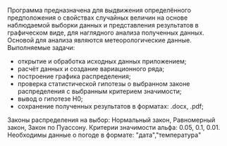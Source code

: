 Программа предназначена для выдвижения определённого предположения о свойствах случайных величин на основе наблюдаемой выборки данных и представления результатов в графическом виде, для наглядного анализа полученных данных. Основой для анализа являются метеорологические данные.
Выполняемые задачи:
- открытие и обработка исходных данных приложением;
- расчёт данных и создание вариационного ряда;
- построение графика распределения;
- проверка статистической гипотезы о выбранном законе распределения с выбранным критерием значимости;
- вывод о гипотезе H0;
- сохранение полученных результатов в форматах: .docx, .pdf;

Законы распределения на выбор: Нормальный закон, Равномерный закон, Закон по Пуассону.
Критерии значимости альфа: 0.05, 0.1, 0.01.
Необходимы данные о погоде в формате: "дата","температура"
